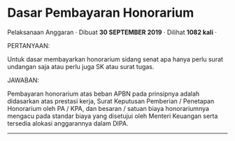 Dasar Pembayaran Honorarium
===========================

Pelaksanaan Anggaran · Dibuat **30 SEPTEMBER 2019** · Dilihat **1082 kali** ·

PERTANYAAN:

Untuk dasar membayarkan honorarium sidang senat apa hanya perlu surat undangan saja atau perlu juga SK atau surat tugas.

JAWABAN:

Pembayaran honorarium atas beban APBN pada prinsipnya adalah didasarkan atas prestasi kerja, Surat Keputusan Pemberian / Penetapan Honorarium oleh PA / KPA, dan besaran / satuan biaya honorariumnya mengacu pada standar biaya yang disetujui oleh Menteri Keuangan serta tersedia alokasi anggarannya dalam DIPA.  

  
  
  

* * *